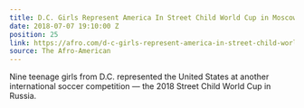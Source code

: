 ```yaml
---
title: D.C. Girls Represent America In Street Child World Cup in Moscow
date: 2018-07-07 19:10:00 Z
position: 25
link: https://afro.com/d-c-girls-represent-america-in-street-child-world-cup-in-moscow/
source: The Afro-American
---
```


Nine teenage girls from D.C. represented the United States at another international soccer competition —  the 2018 Street Child World Cup in Russia.